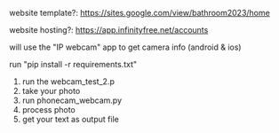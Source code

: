 website template?: https://sites.google.com/view/bathroom2023/home 

website hosting?: https://app.infinityfree.net/accounts

will use the "IP webcam" app to get camera info (android & ios)

run "pip install -r requirements.txt"

1. run the webcam_test_2.p
2. take your photo
3. run phonecam_webcam.py
4. process photo
5. get your text as output file

